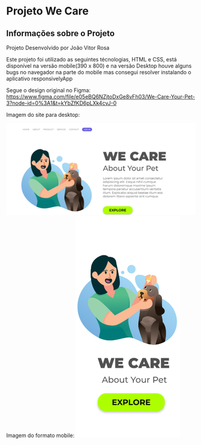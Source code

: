 <h1>Projeto We Care</h1>

<h2>Informações sobre o Projeto</h2>

<p>Projeto Desenvolvido por João Vitor Rosa</p>

<p>Este projeto foi utilizado as seguintes técnologias, HTML e CSS, está disponível na versão mobile(390 x 800) e na versão Desktop houve alguns bugs no navegador
na parte do mobile
mas consegui resolver instalando o aplicativo responsivelyApp</p>

Segue o design original no Figma: https://www.figma.com/file/e05eBQ6NZjtoDxGe8vFh03/We-Care-Your-Pet-3?node-id=0%3A1&t=kYbZfKD6pLXk4cvJ-0

Imagem do site para desktop: 

<img src="https://github.com/Johnrosa59/We-Care-Project/blob/master/img/README%20WE%20CARE.png?raw=true">
<br>
Imagem do formato mobile:
<img src="https://github.com/Johnrosa59/We-Care-Project/blob/master/img/README%20We%20Care%202.png?raw=true">
